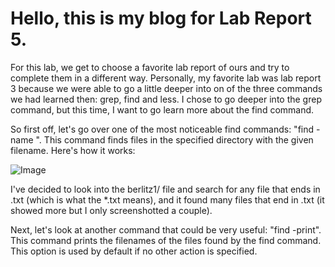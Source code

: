 # Hello, this is my blog for Lab Report 5.

For this lab, we get to choose a favorite lab report of ours and try to complete them in a different way. Personally, my favorite lab was lab report 3 because we were able to go a little deeper into on of the three commands we had learned then: grep, find and less. I chose to go deeper into the grep command, but this time, I want to go learn more about the find command.

So first off, let's go over one of the most noticeable find commands: "find <directory> -name <filename>". This command finds files in the specified directory with the 
given filename. Here's how it works:

![Image](https://raw.githubusercontents.com/a7mohamed/cse15l-lab-reports/main/FindCommand.png)

I've decided to look into the berlitz1/ file and search for any file that ends in .txt (which is what the *.txt means), and it found many files that end in .txt (it showed more but I only screenshotted a couple).

Next, let's look at another command that could be very useful: "find <directory> -print". This command prints the filenames of the files found by the find command. This option is used by default if no other action is specified.
